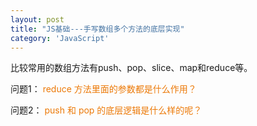 ```yaml
---
layout: post
title: "JS基础---手写数组多个方法的底层实现"
category: 'JavaScript'
---
```


比较常用的数组方法有push、pop、slice、map和reduce等。

问题1：
<font style="color: #ec7907;">reduce 方法里面的参数都是什么作用？</font>

问题2：
<font style="color: #ec7907;">push 和 pop 的底层逻辑是什么样的呢？</font>
